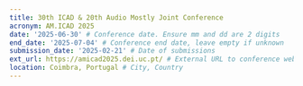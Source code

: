```yaml
---
title: 30th ICAD & 20th Audio Mostly Joint Conference
acronym: AM.ICAD 2025
date: '2025-06-30' # Conference date. Ensure mm and dd are 2 digits
end_date: '2025-07-04' # Conference end date, leave empty if unknown
submission_date: '2025-02-21' # Date of submissions
ext_url: https://amicad2025.dei.uc.pt/ # External URL to conference website
location: Coimbra, Portugal # City, Country
---
```

